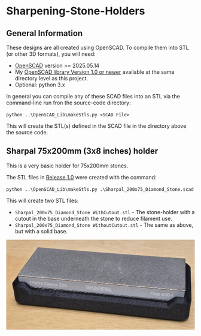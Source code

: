 # Sharpening-Stone-Holders

## General Information
These designs are all created using OpenSCAD.
To compile them into STL (or other 3D formats), you will need:
* [OpenSCAD](https://openscad.orghttps://openscad.org) version >= 2025.05.14
* My [OpenSCAD library Version 1.0 or newer](https://github.com/GeoffS/OpenSCAD_Lib/releases/tag/v1.0) available at the same directory level as this project.
* Optional: python 3.x

In general you can compile any of these SCAD files into an STL via the command-line run fron the source-code directory:

`python ..\OpenSCAD_Lib\makeStls.py <SCAD File>`

This will create the STL(s) defined in the SCAD file in the directory above the source code.


## Sharpal 75x200mm (3x8 inches) holder
This is a very basic holder for 75x200mm stones.

The STL files in [Release 1.0]() were created with the command:

`python ..\OpenSCAD_Lib\makeStls.py .\Sharpal_200x75_Diamond_Stone.scad`

This will create two STL files:
* `Sharpal_200x75_Diamond_Stone WithCutout.stl` - The stone-holder with a cutout in the base underneath the stone to reduce filament use.
* `Sharpal_200x75_Diamond_Stone WithoutCutout.stl` - The same as above, but with a solid base.

![Photo of the Sharpal stone holder with a stone in it](README_Assets/20250901_185623~2.jpg)